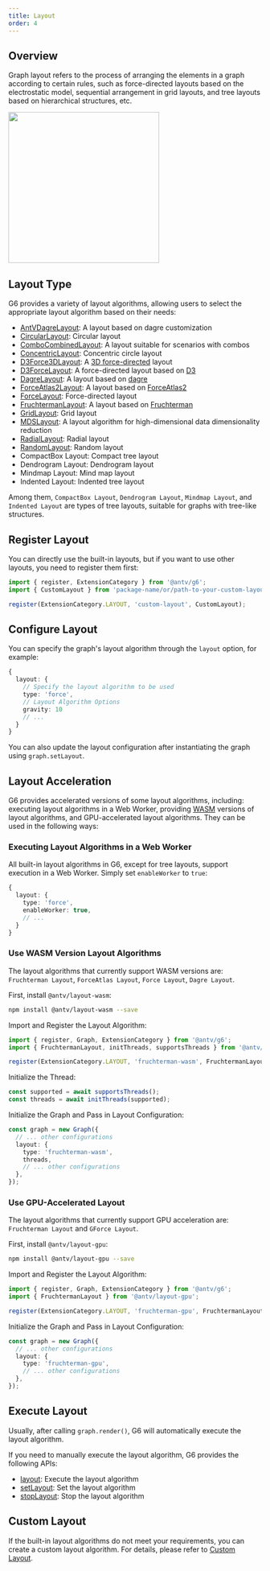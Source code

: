 ```yaml
---
title: Layout
order: 4
---
```


## Overview

Graph layout refers to the process of arranging the elements in a graph according to certain rules, such as force-directed layouts based on the electrostatic model, sequential arrangement in grid layouts, and tree layouts based on hierarchical structures, etc.

<image width="300" src="https://mdn.alipayobjects.com/huamei_qa8qxu/afts/img/A*WIhlToluHaEAAAAAAAAAAAAADmJ7AQ/original" />

## Layout Type

G6 provides a variety of layout algorithms, allowing users to select the appropriate layout algorithm based on their needs:

<!-- TODO to be verified if the links are correct -->

- [AntVDagreLayout](/en/api/layouts/antv-dagre-layout): A layout based on dagre customization
- [CircularLayout](/en/api/layouts/circular-layout): Circular layout
- [ComboCombinedLayout](/en/api/layouts/combo-combined-layout): A layout suitable for scenarios with combos
- [ConcentricLayout](/en/api/layouts/concentric-layout): Concentric circle layout
- [D3Force3DLayout](/en/api/layouts/d3-force-3-d-layout): A [3D force-directed](https://github.com/vasturiano/d3-force-3d) layout
- [D3ForceLayout](/en/api/layouts/d3-force-layout): A force-directed layout based on [D3](https://d3js.org/d3-force)
- [DagreLayout](/en/api/layouts/dagre-layout): A layout based on [dagre](https://github.com/dagrejs/dagre)
- [ForceAtlas2Layout](/en/api/layouts/force-atlas2-layout): A layout based on [ForceAtlas2](https://journals.plos.org/plosone/article?id=10.1371/journal.pone.0098679)
- [ForceLayout](/en/api/layouts/force-layout): Force-directed layout
- [FruchtermanLayout](/en/api/layouts/fruchterman-layout): A layout based on [Fruchterman](https://www.sciencedirect.com/topics/computer-science/reingold-layout)
- [GridLayout](/en/api/layouts/grid-layout): Grid layout
- [MDSLayout](/en/api/layouts/mds-layout): A layout algorithm for high-dimensional data dimensionality reduction
- [RadialLayout](/en/api/layouts/radial-layout): Radial layout
- [RandomLayout](/en/api/layouts/random-layout): Random layout
- CompactBox Layout: Compact tree layout
- Dendrogram Layout: Dendrogram layout
- Mindmap Layout: Mind map layout
- Indented Layout: Indented tree layout

Among them, `CompactBox Layout`, `Dendrogram Layout`, `Mindmap Layout`, and `Indented Layout` are types of tree layouts, suitable for graphs with tree-like structures.

## Register Layout

You can directly use the built-in layouts, but if you want to use other layouts, you need to register them first:

```typescript
import { register, ExtensionCategory } from '@antv/g6';
import { CustomLayout } from 'package-name/or/path-to-your-custom-layout';

register(ExtensionCategory.LAYOUT, 'custom-layout', CustomLayout);
```

## Configure Layout

You can specify the graph's layout algorithm through the `layout` option, for example:

```typescript
{
  layout: {
    // Specify the layout algorithm to be used
    type: 'force',
    // Layout Algorithm Options
    gravity: 10
    // ...
  }
}
```

You can also update the layout configuration after instantiating the graph using `graph.setLayout`.

## Layout Acceleration

G6 provides accelerated versions of some layout algorithms, including: executing layout algorithms in a Web Worker, providing [WASM](https://webassembly.org/) versions of layout algorithms, and GPU-accelerated layout algorithms. They can be used in the following ways:

### Executing Layout Algorithms in a Web Worker

All built-in layout algorithms in G6, except for tree layouts, support execution in a Web Worker. Simply set `enableWorker` to `true`:

```typescript
{
  layout: {
    type: 'force',
    enableWorker: true,
    // ...
  }
}
```

### Use WASM Version Layout Algorithms

The layout algorithms that currently support WASM versions are: `Fruchterman Layout`, `ForceAtlas Layout`, `Force Layout`, `Dagre Layout`.

First, install `@antv/layout-wasm`:

```bash
npm install @antv/layout-wasm --save
```

Import and Register the Layout Algorithm:

```typescript
import { register, Graph, ExtensionCategory } from '@antv/g6';
import { FruchtermanLayout, initThreads, supportsThreads } from '@antv/layout-wasm';

register(ExtensionCategory.LAYOUT, 'fruchterman-wasm', FruchtermanLayout);
```

Initialize the Thread:

```typescript
const supported = await supportsThreads();
const threads = await initThreads(supported);
```

Initialize the Graph and Pass in Layout Configuration:

```typescript
const graph = new Graph({
  // ... other configurations
  layout: {
    type: 'fruchterman-wasm',
    threads,
    // ... other configurations
  },
});
```

### Use GPU-Accelerated Layout

The layout algorithms that currently support GPU acceleration are: `Fruchterman Layout` and `GForce Layout`.

First, install `@antv/layout-gpu`:

```bash
npm install @antv/layout-gpu --save
```

Import and Register the Layout Algorithm:

```typescript
import { register, Graph, ExtensionCategory } from '@antv/g6';
import { FruchtermanLayout } from '@antv/layout-gpu';

register(ExtensionCategory.LAYOUT, 'fruchterman-gpu', FruchtermanLayout);
```

Initialize the Graph and Pass in Layout Configuration:

```typescript
const graph = new Graph({
  // ... other configurations
  layout: {
    type: 'fruchterman-gpu',
    // ... other configurations
  },
});
```

## Execute Layout

Usually, after calling `graph.render()`, G6 will automatically execute the layout algorithm.

If you need to manually execute the layout algorithm, G6 provides the following APIs:

- [layout](/en/api/graph/method#graphlayout): Execute the layout algorithm
- [setLayout](/en/api/graph/method#graphsetlayoutlayout): Set the layout algorithm
- [stopLayout](/en/api/graph/method#graphstoplayout): Stop the layout algorithm

## Custom Layout

If the built-in layout algorithms do not meet your requirements, you can create a custom layout algorithm. For details, please refer to [Custom Layout](/en/manual/custom-extension/layout).
